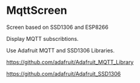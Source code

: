 # MqttScreen

Screen based on SSD1306 and ESP8266 

Display MQTT subscribtions.

Use Adafruit MQTT and SSD1306 Libraries.

https://github.com/adafruit/Adafruit_MQTT_Library

https://github.com/adafruit/Adafruit_SSD1306
